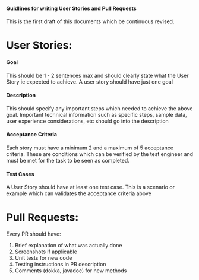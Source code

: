#### Guidlines for writing User Stories and Pull Requests
This is the first draft of this documents which be continuous revised. 

# User Stories:
#### Goal 

This should be 1 - 2 sentences max and should clearly state what the User Story ie expected to achieve. A user story should have just one goal

#### Description 

This should specify any important steps which needed to achieve the above goal. Important technical information such as specific steps, sample data, user experience considerations, etc should go into the description

#### Acceptance Criteria 

Each story must have a minimum 2 and a maximum of 5 acceptance criteria. These are conditions which can be verified by the test engineer and must be met for the task to be seen as completed.

#### Test Cases 

A User Story should have at least one test case. This is a scenario or example which can validates the acceptance criteria above


# Pull Requests: 

Every PR should have:

1. Brief explanation of what was actually done
2. Screenshots if applicable
3. Unit tests for new code
4. Testing instructions in PR description
5. Comments (dokka, javadoc) for new methods
